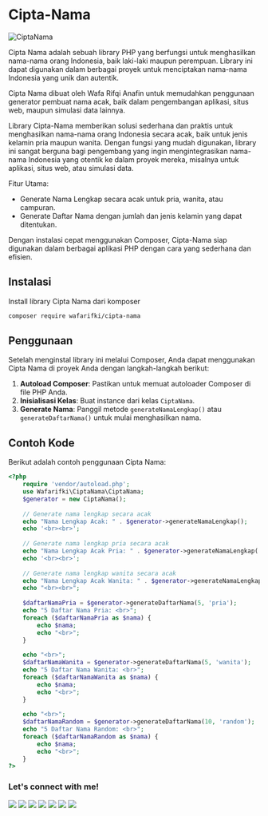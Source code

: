 # Cipta-Nama
![CiptaNama](https://og.tailgraph.com/og?fontFamily=Roboto&title=Cipta%20Nama&titleTailwind=text-gray-800%20font-bold%20text-6xl&titleFontFamily=Poppins&text=PHP%20Library%20Generator%20Nama%20Orang%20Orang%20Indonesia&textTailwind=text-gray-700%20text-2xl%20mt-4%20font-semibold&textFontFamily=Poppins&logoTailwind=h-8&bgUrl=https%3A%2F%2Fik.imagekit.io%2Fboostmyo2%2Fogimages_rUeGPDrlM.png%3FupdatedAt%3D1728680113005&bgTailwind=bg-blueGray-900&footer=github.com/wafarifki/Cipta-Nama&footerTailwind=font-bold%20text-3xl%20text-green-600&t=1728680196099&refresh=1%22 "Cipta Nama")

Cipta Nama adalah sebuah library PHP yang berfungsi untuk menghasilkan nama-nama orang Indonesia, baik laki-laki maupun perempuan. Library ini dapat digunakan dalam berbagai proyek untuk menciptakan nama-nama Indonesia yang unik dan autentik.

Cipta Nama dibuat oleh Wafa Rifqi Anafin untuk memudahkan penggunaan generator pembuat nama acak, baik dalam pengembangan aplikasi, situs web, maupun simulasi data lainnya.

Library Cipta-Nama memberikan solusi sederhana dan praktis untuk menghasilkan nama-nama orang Indonesia secara acak, baik untuk jenis kelamin pria maupun wanita. Dengan fungsi yang mudah digunakan, library ini sangat berguna bagi pengembang yang ingin mengintegrasikan nama-nama Indonesia yang otentik ke dalam proyek mereka, misalnya untuk aplikasi, situs web, atau simulasi data.

Fitur Utama:
- Generate Nama Lengkap secara acak untuk pria, wanita, atau campuran.
- Generate Daftar Nama dengan jumlah dan jenis kelamin yang dapat ditentukan.

Dengan instalasi cepat menggunakan Composer, Cipta-Nama siap digunakan dalam berbagai aplikasi PHP dengan cara yang sederhana dan efisien.

## Instalasi
Install library Cipta Nama dari komposer 
```bash
composer require wafarifki/cipta-nama
```

## Penggunaan
Setelah menginstal library ini melalui Composer, Anda dapat menggunakan Cipta Nama di proyek Anda dengan langkah-langkah berikut:
1. **Autoload Composer**: Pastikan untuk memuat autoloader Composer di file PHP Anda.
2. **Inisialisasi Kelas**: Buat instance dari kelas `CiptaNama`.
3. **Generate Nama**: Panggil metode `generateNamaLengkap()` atau `generateDaftarNama()` untuk mulai menghasilkan nama.

## Contoh Kode
Berikut adalah contoh penggunaan Cipta Nama:

```php
<?php
    require 'vendor/autoload.php';
    use Wafarifki\CiptaNama\CiptaNama;
    $generator = new CiptaNama();
    
    // Generate nama lengkap secara acak
    echo "Nama Lengkap Acak: " . $generator->generateNamaLengkap();
    echo '<br><br>';
    
    // Generate nama lengkap pria secara acak
    echo "Nama Lengkap Acak Pria: " . $generator->generateNamaLengkap('pria');
    echo '<br><br>';
    
    // Generate nama lengkap wanita secara acak
    echo "Nama Lengkap Acak Wanita: " . $generator->generateNamaLengkap('wanita');
    echo "<br><br>";
    
    $daftarNamaPria = $generator->generateDaftarNama(5, 'pria');
    echo "5 Daftar Nama Pria: <br>";
    foreach ($daftarNamaPria as $nama) {
        echo $nama;
        echo "<br>";
    }
    
    echo "<br>";
    $daftarNamaWanita = $generator->generateDaftarNama(5, 'wanita');
    echo "5 Daftar Nama Wanita: <br>";
    foreach ($daftarNamaWanita as $nama) {
        echo $nama;
        echo "<br>";
    }
    
    echo "<br>";
    $daftarNamaRandom = $generator->generateDaftarNama(10, 'random');
    echo "5 Daftar Nama Random: <br>";
    foreach ($daftarNamaRandom as $nama) {
        echo $nama;
        echo "<br>";
    }
?>
```

### Let's connect with me!
<p>
    <a href="https://wafarifki.github.io" target="_blank"><img src="https://img.shields.io/badge/Website-https://wafarifki.github.io-blue?" /></a>
    <a href="https://wafarifki.com" target="_blank"><img src="https://img.shields.io/badge/Website-https://wafarifki.com-blue?" /></a>
    <a href="https://www.linkedin.com/in/wafarifqi" target="_blank"><img src="https://img.shields.io/badge/Linkedin-WafaRifkiAnafin_-blue" /></a>
    <a href="https://facebook.com/wafarifkianafin" target="_blank"><img src="https://img.shields.io/badge/Facebook-wafarifkianafin-blue" /></a>
    <a href="https://instagram.com/wafarifki_" target="_blank"><img src="https://img.shields.io/badge/Instagram-@wafarifki_-blue" /></a>
    <a href="https://github.com/wafarifki/wafarifki/raw/main/CV_WafaRifqiAnafin.pdf" target="_blank"><img src="https://img.shields.io/badge/Download-CV_-blue" /></a>
    <a href="https://github.com/sponsors/wafarifki/card" target="_blank"><img src="https://img.shields.io/badge/Give_Me_Your_-Sponsor_To_This_Repository-pink" /></a>
</p>
